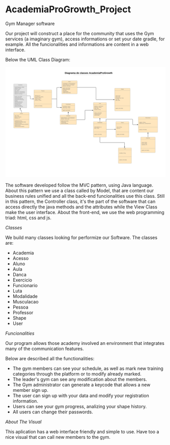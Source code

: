 # AcademiaProGrowth_Project
Gym Manager software

Our project will construct a place for the community that uses the Gym services (a imaginary gym), access informations or set 
your date gradle, for example. All the funcionalities and informations are content in a web interface.

Below the UML Class Diagram:

![alt text](https://github.com/leonardormlins/AcademiaProGrowth_Project/blob/master/ReadMeFiles/Projeto%20Lab%20BD%20III.png)

The software developed follow the MVC pattern, using Java language. About this pattern we use a class called by Model, that are content our business rules unified and all the back-end funcionalities use this class. Still in this pattern, the Controller class, it's the part of the software that can access directly the java methods and the attributes while the View Class make the user interface. 
About the front-end, we use the web programming triad: html, css and js.

*Classes*

We build many classes looking for performize our Software. The classes are:

- Academia
- Acesso  
- Aluno
- Aula
- Danca
- Exercicio
- Funcionario
- Luta
- Modalidade
- Musculacao
- Pessoa
- Professor
- Shape
- User

*Funcionalities*

Our program allows those academy involved an environment that integrates many of the communication features.

Below are described all the functionalities:

- The gym members can see your schedule, as well as mark new training categories through the platform or to modify already marked.
- The leader's gym can see any modification about the members.
- The Gym administrator can generate a keycode that allows a new member sign up.
- The user can sign up with your data and modify your registration information.
- Users can see your gym progress, analizing your shape history.
- All users can change their passwords.
 
*About The Visual*

This aplication has a web interface friendly and simple to use. Have too a nice visual that can call new members to the gym. 


